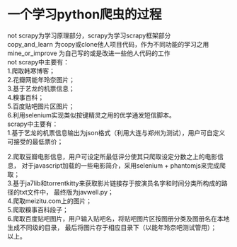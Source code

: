 # 一个学习python爬虫的过程
not scrapy为学习原理部分，scrapy为学习scrapy框架部分    
copy_and_learn 为copy或clone他人项目代码，作为不同功能的学习之用    
mine_or_improve 为自己写的或是改进一些他人代码的工作    
not scrapy中主要有：    
1.爬取韩寒博客；    
2.花瓣网能年玲奈图片；    
3.基于艺龙的机票信息；    
4.糗事百科；    
5.百度贴吧图片区图片；    
6.利用selenium实现类似按键精灵之用的优学通发短信脚本。    
scrapy中主要有：    
1.基于艺龙的机票信息输出为json格式（利用大连与郑州为测试），用户可自定义可接受的最低票价； 
    
2.爬取豆瓣电影信息，用户可设定所最低评分使其只爬取设定分数之上的电影信息，
  对于javascript加载的一些电影简介，采用selenium + phantomjs来完成爬取；    
3.基于ja7lib和torrentkitty来获取影片链接存于按演员名字和时间分类所构成的路径的txt文件中，
  最终版为javwell.py；    
4.爬取meizitu.com上的图片；    
5.爬取糗事百科段子；    
6.爬取百度贴吧图片，用户输入贴吧名，将贴吧图片区按图册分类及图册名在本地生成不同级的目录，
  最后将图片存于相应目录下（以能年玲奈吧测试管用）；    
  以上。
